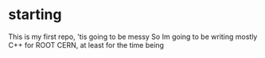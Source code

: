 # starting
This is my first repo, 'tis going to be messy
So Im going to be writing mostly C++ for ROOT CERN, at least for the time being
